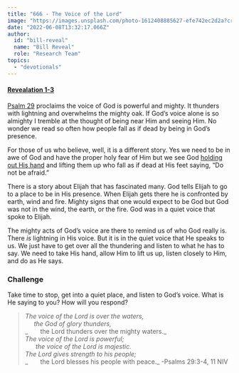 ```yaml
---
title: "666 - The Voice of the Lord"
image: "https://images.unsplash.com/photo-1612408885627-efe742ec2d2a?crop=entropy&cs=srgb&fm=jpg&ixid=Mnw5NjYxfDB8MXxzZWFyY2h8MTB8fFRydXRofGVufDB8fHx8MTYxODIzNjM3Mw&ixlib=rb-1.2.1&q=85"
date: "2022-06-08T13:32:17.066Z"
author:
  id: "bill-reveal"
  name: "Bill Reveal"
  role: "Research Team"
topics:
  - "devotionals"
---
```

#### [Revealation 1-3][rev]
[Psalm 29][1] proclaims the voice of God is powerful and mighty. It thunders with lightning and overwhelms the mighty oak. If God’s voice alone is so almighty I tremble at the thought of being near Him and seeing Him. No wonder we read so often how people fall as if dead by being in God’s presence.

For those of us who believe, well, it is a different story. Yes we need to be in awe of God and have the proper holy fear of Him but we see God [holding out His hand][2] and lifting them up who fall as if dead at His feet saying, “Do not be afraid.”

There is a story about Elijah that has fascinated many. God tells Elijah to go to a place  to be in His presence. When Elijah gets there he is confronted by earth, wind and fire. Mighty signs that one would expect to be God but God was not in the wind, the earth, or the fire. God was in a quiet voice that spoke to Elijah.

The mighty acts of God’s voice are there to remind us of who God really is. There *is* lightning in His voice. But it is in the quiet voice that He speaks to us. We just have to get over all the thundering and listen to what he has to say. We need to take His hand, allow Him to lift us up, listen closely to Him, and do as He says.

### Challenge
Take time to stop, get into a quiet place, and listen to God’s voice. What is He saying to you? How will you respond?

> _The voice of the Lord is over the waters,_   
> _&nbsp;&nbsp; &nbsp;&nbsp;the God of glory thunders,_   
> _ &nbsp;&nbsp; &nbsp;&nbsp; the Lord thunders over the mighty waters._   
> _The voice of the Lord is powerful;_   
> _&nbsp;&nbsp; &nbsp;&nbsp; the voice of the Lord is majestic._   
> _The Lord gives strength to his people;_    
> _ &nbsp;&nbsp; &nbsp;&nbsp; the Lord blesses his people with peace._ -Psalms 29:3-4, 11 NIV

[1]: https://biblehub.com/psalm/29.htm
[2]: https://biblehub.com/revelation/1-17.htm
[rev]: https://biblehub.com/revelation/1.htm

